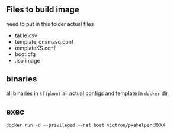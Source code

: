 ## Files to build image
need to put in this folder actual files
- table.csv
- template_dnsmasq.conf
- templateKS.conf
- boot.cfg
- .iso image

## binaries
all binaries in `tftpboot`
all actual configs and template in `docker` dir

## exec
`docker run -d --privileged --net host victron/pxehelper:XXXX`
